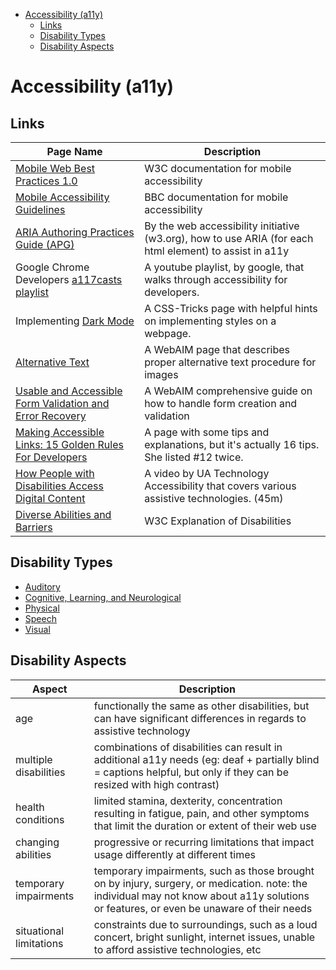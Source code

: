 - [Accessibility (a11y)](#accessibility-a11y)
  - [Links](#links)
  - [Disability Types](#disability-types)
  - [Disability Aspects](#disability-aspects)

# Accessibility (a11y)

## Links

| Page Name                                                                                                                                  | Description                                                                                             |
| ------------------------------------------------------------------------------------------------------------------------------------------ | ------------------------------------------------------------------------------------------------------- |
| [Mobile Web Best Practices 1.0](https://www.w3.org/TR/2008/REC-mobile-bp-20080729/)                                                        | W3C documentation for mobile accessibility                                                              |
| [Mobile Accessibility Guidelines](https://www.bbc.co.uk/accessibility/forproducts/guides/mobile)                                           | BBC documentation for mobile accessibility                                                              |
| [ARIA Authoring Practices Guide (APG)](https://www.w3.org/WAI/ARIA/apg/patterns/)                                                          | By the web accessibility initiative (w3.org), how to use ARIA (for each html element) to assist in a11y |
| Google Chrome Developers [a117casts playlist](https://www.youtube.com/watch?v=HtTyRajRuyY&list=PLNYkxOF6rcICWx0C9LVWWVqvHlYJyqw7g&index=2) | A youtube playlist, by google, that walks through accessibility for developers.                         |
| Implementing [Dark Mode](https://css-tricks.com/a-complete-guide-to-dark-mode-on-the-web/)                                                 | A CSS-Tricks page with helpful hints on implementing styles on a webpage.                               |
| [Alternative Text](https://webaim.org/techniques/alttext/)                                                                                 | A WebAIM page that describes proper alternative text procedure for images                               |
| [Usable and Accessible Form Validation and Error Recovery](https://webaim.org/techniques/formvalidation/)                                  | A WebAIM comprehensive guide on how to handle form creation and validation                              |
| [Making Accessible Links: 15 Golden Rules For Developers](https://www.sitepoint.com/15-rules-making-accessible-links/)                     | A page with some tips and explanations, but it's actually 16 tips. She listed #12 twice.                |
| [How People with Disabilities Access Digital Content](https://www.youtube.com/watch?v=Lu7a5RU5lM0)                                         | A video by UA Technology Accessibility that covers various assistive technologies. (45m)                |
| [Diverse Abilities and Barriers](https://www.w3.org/WAI/people-use-web/abilities-barriers/)                                                | W3C Explanation of Disabilities                                                                         |

## Disability Types

- [Auditory](./Auditory.md)
- [Cognitive, Learning, and Neurological](./Cognative.md)
- [Physical](./Physical.md)
- [Speech](./Speech.md)
- [Visual](./Visual.md)

## Disability Aspects

| Aspect                  | Description                                                                                                                                                                              |
| ----------------------- | ---------------------------------------------------------------------------------------------------------------------------------------------------------------------------------------- |
| age                     | functionally the same as other disabilities, but can have significant differences in regards to assistive technology                                                                     |
| multiple disabilities   | combinations of disabilities can result in additional a11y needs (eg: deaf + partially blind = captions helpful, but only if they can be resized with high contrast)                     |
| health conditions       | limited stamina, dexterity, concentration resulting in fatigue, pain, and other symptoms that limit the duration or extent of their web use                                              |
| changing abilities      | progressive or recurring limitations that impact usage differently at different times                                                                                                    |
| temporary impairments   | temporary impairments, such as those brought on by injury, surgery, or medication. note: the individual may not know about a11y solutions or features, or even be unaware of their needs |
| situational limitations | constraints due to surroundings, such as a loud concert, bright sunlight, internet issues, unable to afford assistive technologies, etc                                                  |
